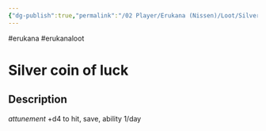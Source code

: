 ```yaml
---
{"dg-publish":true,"permalink":"/02 Player/Erukana (Nissen)/Loot/Silver coin of luck/"}
---
```


#erukana #erukanaloot 

# Silver coin of luck

## Description

*attunement* 
+d4 to hit, save, ability  1/day  